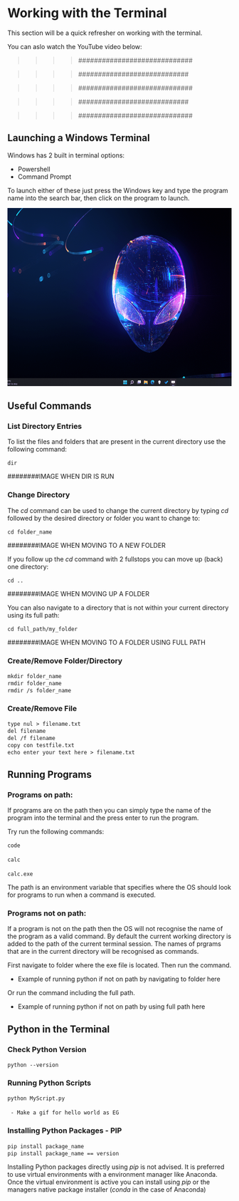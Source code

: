 # Working with the Terminal
This section will be a quick refresher on working with the terminal.

You can aslo watch the YouTube video below:

>>>> #############################

>>>> ############################

>>>> #############################

>>>> ############################

>>>> #############################

## Launching a Windows Terminal
Windows has 2 built in terminal options:
- Powershell
- Command Prompt

To launch either of these just press the Windows key and type the program name into the search bar, then click on the program to launch.

<div style="text-align: center"> 
<img src="Images/WindowsTerminal.gif" height="400" />
</div>

## Useful Commands

### List Directory Entries
To list the files and folders that are present in the current directory use the following command:

    dir

########IMAGE WHEN DIR IS RUN

### Change Directory
The _cd_ command can be used to change the current directory by typing _cd_ followed by the desired directory or folder you want to change to:

    cd folder_name

########IMAGE WHEN MOVING TO A NEW FOLDER

If you follow up the _cd_ command with 2 fullstops you can move up (back) one directory:

    cd .. 

########IMAGE WHEN MOVING UP A FOLDER   

You can also navigate to a directory that is not within your current directory using its full path:

    cd full_path/my_folder

########IMAGE WHEN MOVING TO A FOLDER USING FULL PATH
    
### Create/Remove Folder/Directory

    mkdir folder_name
    rmdir folder_name
    rmdir /s folder_name 

### Create/Remove File

    type nul > filename.txt
    del filename
    del /f filename
    copy con testfile.txt
    echo enter your text here > filename.txt

## Running Programs

### Programs on path: 
If programs are on the path then you can simply type the name of the program into the terminal and the press enter to run the program.

Try run the following commands:


    code

    calc

    calc.exe

The path is an environment variable that specifies where the OS should look for programs to run when a command is executed.

### Programs not on path:

If a program is not on the path then the OS will not recognise the name of the program as a valid command.
By default the current working directory is added to the path of the current terminal session. The names of prgrams that are in the current directory will be recognised as commands.

First navigate to folder where the exe file is located. Then run the command.

- Example of running python if not on path by navigating to folder here

Or run the command including the full path.

- Example of running python if not on path by using full path here

## Python in the Terminal
### Check Python Version
    python --version
### Running Python Scripts
    python MyScript.py

     - Make a gif for hello world as EG

### Installing Python Packages - PIP

    pip install package_name
    pip install package_name == version

Installing Python packages directly using _pip_ is not advised. It is preferred to use virtual environments with a environment manager like Anaconda. Once the virtual environment is active you can install using _pip_ or the managers native package installer (_conda_ in the case of Anaconda)
